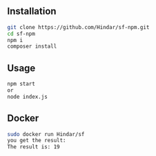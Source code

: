 ## Installation
```sh
git clone https://github.com/Hindar/sf-npm.git
cd sf-npm
npm i
composer install
```
## Usage

```sh
npm start
or
node index.js
```
## Docker

```sh
sudo docker run Hindar/sf
you get the result:
The result is: 19
```
